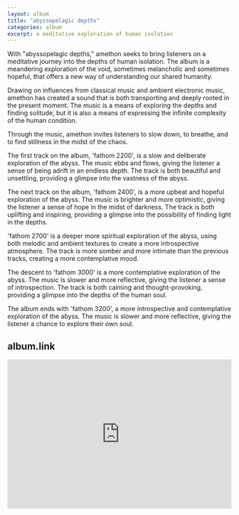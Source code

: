 ```yaml
---
layout: album
title: "abyssopelagic depths"
categories: album
excerpt: a meditative exploration of human isolation
---
```


<p>

With "abyssopelagic depths," amethon seeks to bring listeners on a meditative journey into the depths of human isolation. The album is a meandering exploration of the void, sometimes melancholic and sometimes hopeful, that offers a new way of understanding our shared humanity.

<p>
Drawing on influences from classical music and ambient electronic music, amethon has created a sound that is both transporting and deeply rooted in the present moment. The music is a means of exploring the depths and finding solitude, but it is also a means of expressing the infinite complexity of the human condition.

<p>
Through the music, amethon invites listeners to slow down, to breathe, and to find stillness in the midst of the chaos. 

<p>
The first track on the album, 'fathom 2200', is a slow and deliberate exploration of the abyss. The music ebbs and flows, giving the listener a sense of being adrift in an endless depth. The track is both beautiful and unsettling, providing a glimpse into the vastness of the abyss.

<p>
The next track on the album, 'fathom 2400', is a more upbeat and hopeful exploration of the abyss. The music is brighter and more optimistic, giving the listener a sense of hope in the midst of darkness. The track is both uplifting and inspiring, providing a glimpse into the possibility of finding light in the depths.

<p>
'fathom 2700' is a deeper more spiritual exploration of the abyss, using both melodic and ambient textures to create a more introspective atmosphere. The track is more somber and more intimate than the previous tracks, creating a more contemplative mood.  

<p>
The descent to 'fathom 3000'  is a more contemplative exploration of the abyss. The music is slower and more reflective, giving the listener a sense of introspection. The track is both calming and thought-provoking, providing a glimpse into the depths of the human soul.  

<p>
The album ends with 'fathom 3200', a more introspective and contemplative exploration of the abyss. The music is slower and more reflective, giving the listener a chance to explore their own soul.


<h2>album.link</h2>

<div style="max-width:100%;">
<div style="position:relative;padding-bottom:calc(56.25% + 52px);height: 0;">

<iframe style="position:absolute;top:0;left:0;" width="100%" height="100%" src="https://odesli.co/embed/?url=https%3A%2F%2Falbum.link%2Fs%2F6qXNmpnBQt0gxNDJf5tL5Z&theme=light" frameborder="0" allowfullscreen sandbox="allow-same-origin allow-scripts allow-presentation allow-popups allow-popups-to-escape-sandbox" allow="clipboard-read; clipboard-write"></iframe>

</div></div>

